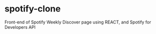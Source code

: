 # spotify-clone
Front-end of Spotify Weekly Discover page using REACT, and Spotify for Developers API
